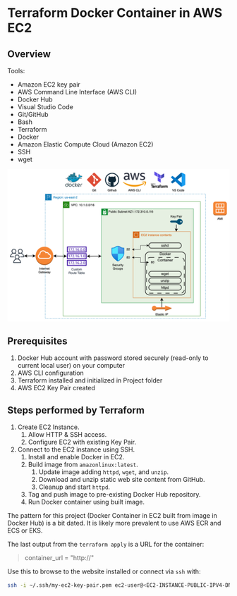 # Terraform Docker Container in AWS EC2

## Overview

Tools:
* Amazon EC2 key pair
* AWS Command Line Interface (AWS CLI)
* Docker Hub
* Visual Studio Code
* Git/GitHub
* Bash
* Terraform
* Docker
* Amazon Elastic Compute Cloud (Amazon EC2)
* SSH
* wget

![Diagram](EC2-Docker.png)

## Prerequisites

1. Docker Hub account with password stored securely (read-only to current local user) on your computer
2. AWS CLI configuration
3. Terraform installed and initialized in Project folder
4. AWS EC2 Key Pair created

## Steps performed by Terraform

1. Create EC2 Instance.
    1. Allow HTTP & SSH access.
    2. Configure EC2 with existing Key Pair.
2. Connect to the EC2 instance using SSH.
    1. Install and enable Docker in EC2.
    2. Build image from `amazonlinux:latest`.
        1. Update image adding `httpd`, `wget`, and `unzip`.
        2. Download and unzip static web site content from GitHub.
        3. Cleanup and start `httpd`.
    3. Tag and push image to pre-existing Docker Hub repository.
    4. Run Docker container using built image.

The pattern for this project (Docker Container in EC2 built from image in Docker Hub) is a bit dated. It is likely more prevalent to use AWS ECR and ECS or EKS.

The last output from the `terraform apply` is a URL for the container:

>container_url = "http://<EC2-INSTANCE-PUBLIC-IPV4-DNS>"

Use this to browse to the website installed or connect via `ssh` with:

```bash
ssh -i ~/.ssh/my-ec2-key-pair.pem ec2-user@<EC2-INSTANCE-PUBLIC-IPV4-DNS>
```
